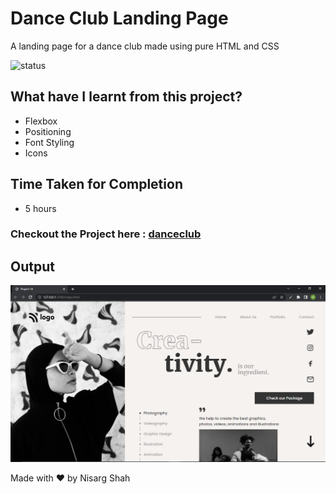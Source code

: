 # Dance Club Landing Page
A landing page for a dance club made using pure HTML and CSS

![status](https://img.shields.io/badge/status-ongoing-green)

## What have I learnt from this project?
- Flexbox
- Positioning
- Font Styling
- Icons

## Time Taken for Completion
- 5 hours

### Checkout the Project here : [danceclub](https://danceclub.netlify.app/)

## Output
![output](output.png)


Made with ❤️ by Nisarg Shah


